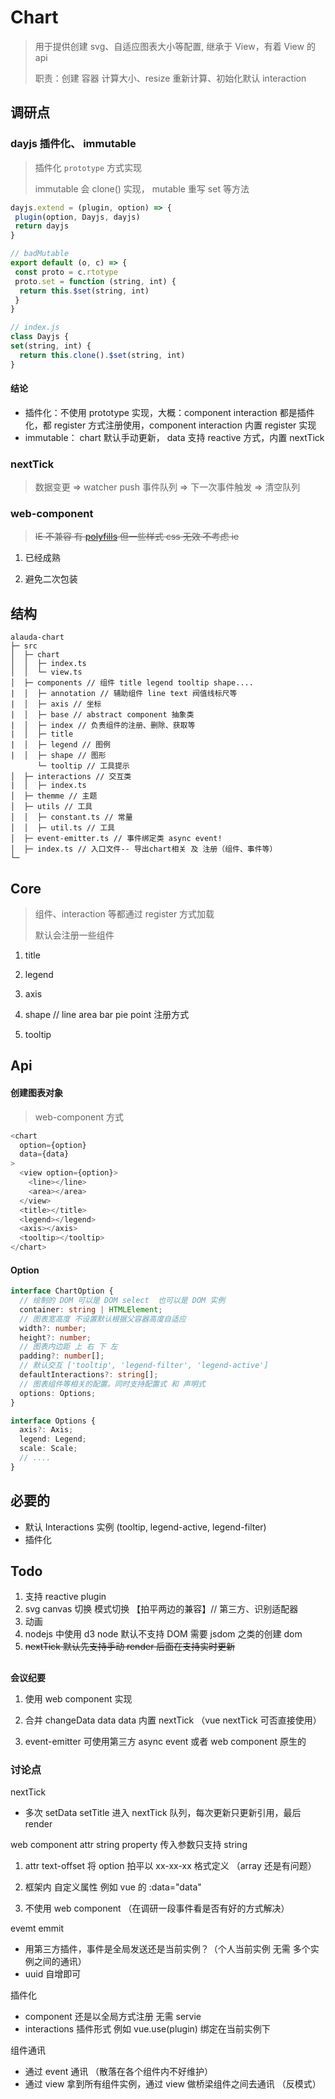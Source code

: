 # Chart

> 用于提供创建 svg、自适应图表大小等配置, 继承于 View，有着 View 的 api
>
> 职责：创建 容器 计算大小、resize 重新计算、初始化默认 interaction

## 调研点

### dayjs 插件化、 immutable

> 插件化 `prototype` 方式实现
>
> immutable 会 clone() 实现， mutable 重写 set 等方法

```ts
dayjs.extend = (plugin, option) => {
 plugin(option, Dayjs, dayjs)
 return dayjs
}

// badMutable
export default (o, c) => {
 const proto = c.rtotype
 proto.set = function (string, int) {
  return this.$set(string, int)
 }
}

// index.js
class Dayjs {
set(string, int) {
  return this.clone().$set(string, int)
}
```

#### 结论

- 插件化：不使用 prototype 实现，大概：component interaction 都是插件化，都 register 方式注册使用，component interaction 内置 register 实现
- immutable： chart 默认手动更新， data 支持 reactive 方式，内置 nextTick

### nextTick

> 数据变更 => watcher push 事件队列 => 下一次事件触发 => 清空队列

### web-component

> ~~IE 不兼容 有 [polyfills](https://github.com/webcomponents/polyfills) 但一些样式 css 无效 不考虑 ie~~

1. 已经成熟

2. 避免二次包装

## 结构

```
alauda-chart
├─ src
│  ├─ chart
│  │  ├─ index.ts
│  │  └─ view.ts
│  ├─ components // 组件 title legend tooltip shape....
|  │  ├─ annotation // 辅助组件 line text 阀值线标尺等
|  │  ├─ axis // 坐标
|  │  ├─ base // abstract component 抽象类
|  │  ├─ index // 负责组件的注册、删除、获取等
|  │  ├─ title
|  │  ├─ legend // 图例
|  │  ├─ shape // 图形
      └─ tooltip // 工具提示
│  ├─ interactions // 交互类
|  │  ├─ index.ts
│  ├─ themme // 主题
│  ├─ utils // 工具
│  │  ├─ constant.ts // 常量
│  │  ├─ util.ts // 工具
│  ├─ event-emitter.ts // 事件绑定类 async event!
│  ├─ index.ts // 入口文件-- 导出chart相关 及 注册（组件、事件等）
└─
```

## Core

> 组件、interaction 等都通过 register 方式加载
>
> 默认会注册一些组件

1. title

2. legend

3. axis

4. shape // line area bar pie point 注册方式

5. tooltip

## Api

#### 创建图表对象

> web-component 方式

```ts
<chart
  option={option}
  data={data}
>
  <view option={option}>
    <line></line>
    <area></area>
  </view>
  <title></title>
  <legend></legend>
  <axis></axis>
  <tooltip></tooltip>
</chart>
```

#### Option

```ts
interface ChartOption {
  // 绘制的 DOM 可以是 DOM select  也可以是 DOM 实例
  container: string | HTMLElement;
  // 图表宽高度 不设置默认根据父容器高度自适应
  width?: number;
  height?: number;
  // 图表内边距 上 右 下 左
  padding?: number[];
  // 默认交互 ['tooltip', 'legend-filter', 'legend-active']
  defaultInteractions?: string[];
  // 图表组件等相关的配置。同时支持配置式 和 声明式
  options: Options;
}

interface Options {
  axis?: Axis;
  legend: Legend;
  scale: Scale;
  // ....
}
```

## 必要的

- 默认 Interactions 实例 (tooltip, legend-active, legend-filter)
- 插件化

## Todo

1. 支持 reactive plugin
2. svg canvas 切换 模式切换 【拍平两边的兼容】// 第三方、识别适配器
3. 动画
4. nodejs 中使用 d3 node 默认不支持 DOM 需要 jsdom 之类的创建 dom
5. ~~nextTick 默认先支持手动 render 后面在支持实时更新~~

##

**会议纪要**

1. 使用 web component 实现

2. 合并 changeData data data 内置 nextTick （vue nextTick 可否直接使用）

3. event-emitter 可使用第三方 async event 或者 web component 原生的

### 讨论点

nextTick

- 多次 setData setTitle 进入 nextTick 队列，每次更新只更新引用，最后 render

web component attr string property 传入参数只支持 string

1. attr text-offset 将 option 拍平以 xx-xx-xx 格式定义 （array 还是有问题）

2. 框架内 自定义属性 例如 vue 的 :data="data"

3. 不使用 web component （在调研一段事件看是否有好的方式解决）

evemt emmit

- 用第三方插件，事件是全局发送还是当前实例？（个人当前实例 无需 多个实例之间的通讯）
- uuid 自增即可

插件化

- component 还是以全局方式注册 无需 servie
- interactions 插件形式 例如 vue.use(plugin) 绑定在当前实例下

组件通讯

- 通过 event 通讯 （散落在各个组件内不好维护）
- 通过 view 拿到所有组件实例，通过 view 做桥梁组件之间去通讯 （反模式）
